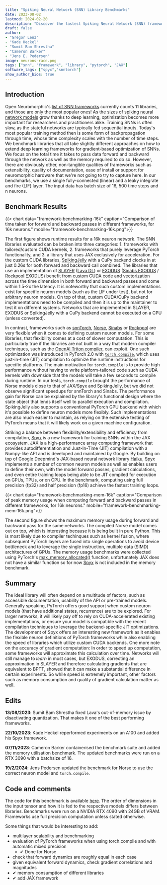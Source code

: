 ```yaml
---
title: "Spiking Neural Network (SNN) Library Benchmarks"
date: 2023-08-02
lastmod: 2024-02-20
description: "Discover the fastest Spiking Neural Network (SNN) frameworks for deep learning-based optimization. Performance, flexibility, and more analyzed in-depth"
draft: false
author: 
- "Gregor Lenz"
- "Kade Heckel"
- "Sumit Bam Shrestha"
- "Cameron Barker"
- "Jens E. Pedersen"
image: neurons-race.png
tags: ["snn", "framework", "library", "pytorch", "JAX"]
software_tags: ["spyx","snntorch"]
show_author_bios: true
---
```


## Introduction 

Open Neuromorphic's [list of SNN frameworks](https://github.com/open-neuromorphic/open-neuromorphic) currently counts 11 libraries, and those are only the most popular ones! As the sizes of [spiking neural network models](/neuromorphic-computing/software/snn-frameworks/) grow thanks to deep learning, optimization becomes more important for researchers and practitioners alike. Training SNNs is often slow, as the stateful networks are typically fed sequential inputs. Today's most popular training method then is some form of backpropagation through time, whose time complexity scales with the number of time steps. We benchmark libraries that all take slightly different approaches on how to extend deep learning frameworks for gradient-based optimization of SNNs. We focus on the total time it takes to pass data forward and backward through the network as well as the memory required to do so. However, there are obviously other, non-tangible qualities of frameworks such as extensibility, quality of documentation, ease of install or support for neuromorphic hardware that we're not going to try to capture here. In our benchmarks, we use a single fully-connected (linear) and a leaky integrate and fire (LIF) layer. The input data has batch size of 16, 500 time steps and n neurons.

## Benchmark Results

{{< chart data="framework-benchmarking-16k" caption="Comparison of time taken for forward and backward passes in different frameworks, for 16k neurons." mobile="framework-benchmarking-16k.png">}}

The first figure shows runtime results for a 16k neuron network. The SNN libraries evaluated can be broken into three categories: 1. frameworks with tailored/custom CUDA kernels, 2. frameworks that purely leverage PyTorch functionality, and 3. a library that uses JAX exclusively for acceleration. For the custom CUDA libraries, [SpikingJelly](https://github.com/fangwei123456/spikingjelly) with a CuPy backend clocks in at just 0.26s for both forward and backward call combined. The libraries that use an implementation of [SLAYER](https://proceedings.neurips.cc/paper_files/paper/2018/hash/82f2b308c3b01637c607ce05f52a2fed-Abstract.html) ([Lava DL](https://github.com/lava-nc/lava-dl)) or [EXODUS](https://www.frontiersin.org/articles/10.3389/fnins.2023.1110444/full) ([Sinabs EXODUS](/neuromorphic-computing/software/snn-frameworks/sinabs/) / [Rockpool EXODUS](/neuromorphic-computing/software/snn-frameworks/rockpool/)) benefit from custom CUDA code and vectorization across the time dimension in both forward and backward passes and come within 1.5-2x the latency. It is noteworthy that such custom implementations exist for specific neuron models (such as the LIF under test), but not for arbitrary neuron models. On top of that, custom CUDA/CuPy backend implementations need to be compiled and then it is up to the maintainer to test it on different systems. Networks that are implemented in SLAYER, EXODUS or SpikingJelly with a CuPy backend cannot be executed on a CPU (unless converted).

In contrast, frameworks such as [snnTorch](/neuromorphic-computing/software/snn-frameworks/snntorch/), [Norse](/neuromorphic-computing/software/snn-frameworks/norse/), [Sinabs](/neuromorphic-computing/software/snn-frameworks/sinabs/) or [Rockpool](/neuromorphic-computing/software/snn-frameworks/rockpool/) are very flexible when it comes to defining custom neuron models.
For some libraries, that flexibility comes at a cost of slower computation.
This is particularly true if the libraries are not built in a way that modern compiler techniques, such as the [OpenAI Triton compiler](https://github.com/openai/triton), can exploit.
One such optimization was introduced in PyTorch 2.0 with [`torch.compile`](https://pytorch.org/docs/stable/generated/torch.compile.html), which uses just-in-time (JIT) compilation to optimize the runtime instructions for specific platforms.
The main motivation for `torch.compile` is to provide high performance without having to write platform-tailored code such as CUDA kernels with downside that the models will take a few seconds to compile during runtime.
In our tests, `torch.compile` brought the performance of Norse models close to that of JAX/Spyx and SpikingJelly, but we did not observe significant speedups for snnTorch and Sinabs.
The performance gain for Norse can be explained by the library's functional design where the state object that lends itself well to parallel execution and compilation.
SpikingJelly also supports a conventional PyTorch GPU backend with which it's possible to define neuron models more flexibly. Such implementations are also much easier to maintain, as relying on the extensive testing of PyTorch means that it will likely work on a given machine configuration.

Striking a balance between flexibility/extensibility and efficiency from compilation, [Spyx](/neuromorphic-computing/software/snn-frameworks/spyx/) is a new framework for training SNNs within the JAX ecosystem. JAX is a high-performance array computing framework that provides autodifferentiation and Just-In-Time (JIT) compilation with a Numpy-like API and is developed and maintained by Google. By building on top of Google Deepmind's JAX-based neural network library [Haiku](https://github.com/google-deepmind/dm-haiku), Spyx implements a number of common neuron models as well as enables users to define their own, with the model forward passes, gradient calculations, and even entire training loops being able to be JIT compiled for execution on GPUs, TPUs, or on CPU. In the benchmark, computing using full precision (fp32) and half precision (fp16) achieve the fastest training loops.

{{< chart data="framework-benchmarking-mem-16k" caption="Comparison of peak memory usage when computing forward and backward passes in different frameworks, for 16k neurons." mobile="framework-benchmarking-mem-16k.png">}}

The second figure shows the maximum memory usage during forward and backward pass for the same networks. The compiled Norse model comes out on top, which is interesting because it is being built in pure Python.
This is most likely due to compiler techinques such as kernel fusion, where subsequent PyTorch layers are fused into single operations to avoid device bottleneck and to leverage the single instruction, multiple data (SIMD) architectures of GPUs.
The memory usage benchmarks were collected using PyTorch's [max_memory_allocated()](https://pytorch.org/docs/stable/generated/torch.cuda.max_memory_allocated.html) function, unfortunately JAX does not have a similar function so for now [Spyx](/neuromorphic-computing/software/snn-frameworks/spyx/) is not included in the memory benchmark.

## Summary
The ideal library will often depend on a multitude of factors, such as accessible documentation, usability of the API or pre-trained models. Generally speaking, PyTorch offers good support when custom neuron models (that have additional states, recurrence) are to be explored. For larger networks, it will likely pay off to rely on CUDA-accelerated existing implementations, or ensure your model is compatible with the recent compilation techniques to leverage the backend-specific JIT optimizations. The development of Spyx offers an interesting new framework as it enables the flexible neuron definitions of PyTorch frameworks while also enabling the speed of libraries which utilize custom CUDA backends. One more note on the accuracy of gradient computation: In order to speed up computation, some frameworks will approximate this calculation over time. Networks will still manage to *learn* in most cases, but EXODUS, correcting an approximation in SLAYER and therefore calculating gradients that are equivalent to BPTT, showed that it can make a substantial difference in certain experiments. So while speed is extremely important, other factors such as memory consumption and quality of gradient calculation matter as well. 

## Edits
**13/08/2023**: Sumit Bam Shrestha fixed Lava's out-of-memory issue by disactivating quantization. That makes it one of the best performing frameworks.

**22/10/2023**: Kade Heckel reperformed experiments on an A100 and added his Spyx framework.

**07/11/2023**: Cameron Barker containerised the benchmark suite and added the memory utilisation benchmark. The updated benchmarks were run on a RTX 3090 with a batchsize of 16.

**19/2/2024**: Jens Pedersen updated the benchmark for Norse to use the correct neuron model and `torch.compile`.

## Code and comments
The code for this benchmark is available [here](https://github.com/open-neuromorphic/open-neuromorphic.github.io/blob/main/content/english/blog/spiking-neural-network-framework-benchmarking/). The order of dimensions in the input tensor and how it is fed to the respective models differs between libraries.
Benchmarks were run on a NVIDIA RTX 4090 with 24GB of VRAM. Frameworks use full precision computation unless stated otherwise.
<!-- Benchmarks are averaged across 100 runs on a NVIDIA A100 GPU with 40GB of vRAM.  Standard deviations have been omitted because they are negligible. Frameworks use full precision computation unless stated otherwise.  -->

Some things that would be interesting to add:

* multilayer scalability and benchmarking
* evaluation of PyTorch frameworks when using torch.compile and with automatic mixed precision
    * ✔ Done for Norse
* check that forward dynamics are roughly equal in each case
* given equivalent forward dynamics, check gradient correlations and magnitudes
* ✔ memory consumption of different libraries
* ✔ add JAX framework
